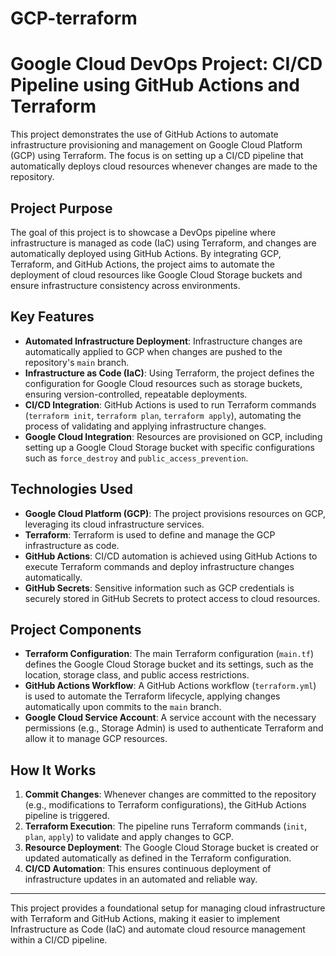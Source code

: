 # GCP-terraform

# Google Cloud DevOps Project: CI/CD Pipeline using GitHub Actions and Terraform

This project demonstrates the use of GitHub Actions to automate infrastructure provisioning and management on Google Cloud Platform (GCP) using Terraform. The focus is on setting up a CI/CD pipeline that automatically deploys cloud resources whenever changes are made to the repository.

## Project Purpose

The goal of this project is to showcase a DevOps pipeline where infrastructure is managed as code (IaC) using Terraform, and changes are automatically deployed using GitHub Actions. By integrating GCP, Terraform, and GitHub Actions, the project aims to automate the deployment of cloud resources like Google Cloud Storage buckets and ensure infrastructure consistency across environments.

## Key Features

- **Automated Infrastructure Deployment**: Infrastructure changes are automatically applied to GCP when changes are pushed to the repository's `main` branch.
- **Infrastructure as Code (IaC)**: Using Terraform, the project defines the configuration for Google Cloud resources such as storage buckets, ensuring version-controlled, repeatable deployments.
- **CI/CD Integration**: GitHub Actions is used to run Terraform commands (`terraform init`, `terraform plan`, `terraform apply`), automating the process of validating and applying infrastructure changes.
- **Google Cloud Integration**: Resources are provisioned on GCP, including setting up a Google Cloud Storage bucket with specific configurations such as `force_destroy` and `public_access_prevention`.

## Technologies Used

- **Google Cloud Platform (GCP)**: The project provisions resources on GCP, leveraging its cloud infrastructure services.
- **Terraform**: Terraform is used to define and manage the GCP infrastructure as code.
- **GitHub Actions**: CI/CD automation is achieved using GitHub Actions to execute Terraform commands and deploy infrastructure changes automatically.
- **GitHub Secrets**: Sensitive information such as GCP credentials is securely stored in GitHub Secrets to protect access to cloud resources.

## Project Components

- **Terraform Configuration**: The main Terraform configuration (`main.tf`) defines the Google Cloud Storage bucket and its settings, such as the location, storage class, and public access restrictions.
- **GitHub Actions Workflow**: A GitHub Actions workflow (`terraform.yml`) is used to automate the Terraform lifecycle, applying changes automatically upon commits to the `main` branch.
- **Google Cloud Service Account**: A service account with the necessary permissions (e.g., Storage Admin) is used to authenticate Terraform and allow it to manage GCP resources.

## How It Works

1. **Commit Changes**: Whenever changes are committed to the repository (e.g., modifications to Terraform configurations), the GitHub Actions pipeline is triggered.
2. **Terraform Execution**: The pipeline runs Terraform commands (`init`, `plan`, `apply`) to validate and apply changes to GCP.
3. **Resource Deployment**: The Google Cloud Storage bucket is created or updated automatically as defined in the Terraform configuration.
4. **CI/CD Automation**: This ensures continuous deployment of infrastructure updates in an automated and reliable way.

---

This project provides a foundational setup for managing cloud infrastructure with Terraform and GitHub Actions, making it easier to implement Infrastructure as Code (IaC) and automate cloud resource management within a CI/CD pipeline.
